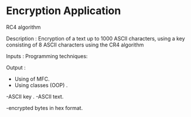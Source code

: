 # Encryption Application
 RC4 algorithm
 
 Description : 
               Encryption of a text up to 1000 ASCII characters, using a key consisting of 8 ASCII characters using the CR4 algorithm 
 
 Inputs :
 Programming techniques:
 
 Output :
 - Using of MFC. 
 - Using classes (OOP) . 

  -ASCII key . 
  -ASCII text. 

  -encrypted bytes in hex format. 
